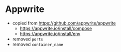 # Appwrite

- copied from https://github.com/appwrite/appwrite
  - https://appwrite.io/install/compose
  - https://appwrite.io/install/env
- removed `ports`
- removed `container_name`
